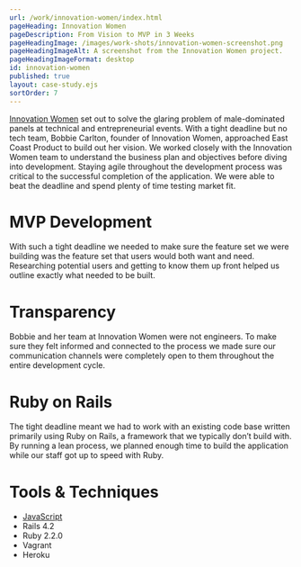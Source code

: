 ```yaml
---
url: /work/innovation-women/index.html
pageHeading: Innovation Women
pageDescription: From Vision to MVP in 3 Weeks
pageHeadingImage: /images/work-shots/innovation-women-screenshot.png
pageHeadingImageAlt: A screenshot from the Innovation Women project.
pageHeadingImageFormat: desktop
id: innovation-women
published: true
layout: case-study.ejs
sortOrder: 7
---
```


<p class="paragraph--major"><a href="http://www.innovationwomen.com/">Innovation Women</a> set out to solve the glaring problem of male-dominated panels at technical and entrepreneurial events. With a tight deadline but no tech team, Bobbie Carlton, founder of Innovation Women, approached East Coast Product to build out her vision. We worked closely with the Innovation Women team to understand the business plan and objectives before diving into development. Staying agile throughout the development process was critical to the successful completion of the application. We were able to beat the deadline and spend plenty of time  testing market fit.</p>

<h1 class="text-heading-one">MVP Development</h1>

<p>With such a tight deadline we needed to make sure the feature set we were building was the feature set that users would both want and need. Researching potential users and getting to know them up front helped us outline exactly what needed to be built.</p>

<h1 class="text-heading-one">Transparency</h1>

<p>Bobbie and her team at Innovation Women were not engineers. To make sure they felt informed and connected to the process we made sure our communication channels were completely open to them throughout the entire development cycle.</p>

<h1 class="text-heading-one">Ruby on Rails</h1>

<p>The tight deadline meant we had to work with an existing code base written primarily using Ruby on Rails, a framework that we typically don’t build with. By running a lean process, we planned enough time to build the application while our staff got up to speed with Ruby.</p>

<h1 class="text-heading-one">Tools &amp; Techniques</h1>

<ul>
  <li><a href="/technologies/javascript">JavaScript</a></li>
  <li>Rails 4.2</li>
  <li>Ruby 2.2.0</li>
  <li>Vagrant</li>
  <li>Heroku</li>
</ul>
